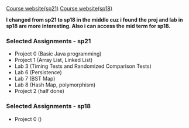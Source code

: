 [Course website(sp21)](https://sp21.datastructur.es/)
[Course website(sp18)](https://sp18.datastructur.es/index.html)

**I changed from sp21 to sp18 in the middle cuz i found the proj and lab in sp18 are more interesting. Also i can access the mid term for sp18.**

### Selected Assignments - sp21 
- Project 0 (Basic Java programming)
- Project 1 (Array List, Linked List)
- Lab 3 (Timing Tests and Randomized Comparison Tests)
- Lab 6 (Persistence)
- Lab 7 (BST Map)
- Lab 8 (Hash Map, polymorphism)
- Project 2 (half done)

### Selected Assignments - sp18
- Project 0 ()
